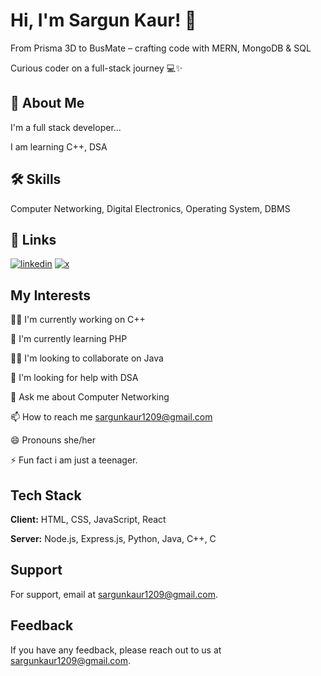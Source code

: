 
# Hi, I'm Sargun Kaur! 👋

From Prisma 3D to BusMate – crafting code with MERN, MongoDB & SQL

Curious coder on a full-stack journey 💻✨
## 🚀 About Me
I'm a full stack developer...

I am learning C++, DSA



## 🛠 Skills
Computer Networking, Digital Electronics, Operating System, DBMS

## 🔗 Links
[![linkedin](https://img.shields.io/badge/linkedin-0A66C2?style=for-the-badge&logo=linkedin&logoColor=white)](https://www.linkedin.com/in/sargun-kaur-91524627b/)
[![x](https://img.shields.io/badge/twitter-1DA1F2?style=for-the-badge&logo=twitter&logoColor=white)](https://x.com/SARGUNKAUR99639)


## My Interests
👩‍💻 I'm currently working on C++

🧠 I'm currently learning PHP

👯‍♀️ I'm looking to collaborate on Java

🤔 I'm looking for help with DSA

💬 Ask me about Computer Networking

📫 How to reach me sargunkaur1209@gmail.com

😄 Pronouns she/her

⚡️ Fun fact i am just a teenager.


## Tech Stack

**Client:** HTML, CSS, JavaScript, React

**Server:** Node.js, Express.js, Python, Java, C++, C

## Support

For support, email at sargunkaur1209@gmail.com.


## Feedback

If you have any feedback, please reach out to us at sargunkaur1209@gmail.com.

